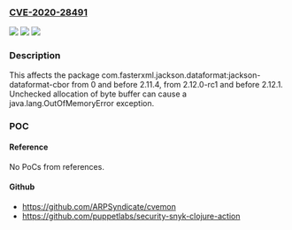 ### [CVE-2020-28491](https://cve.mitre.org/cgi-bin/cvename.cgi?name=CVE-2020-28491)
![](https://img.shields.io/static/v1?label=Product&message=com.fasterxml.jackson.dataformat%3Ajackson-dataformat-cbor&color=blue)
![](https://img.shields.io/static/v1?label=Version&message=%3E%3D%200%20&color=brighgreen)
![](https://img.shields.io/static/v1?label=Vulnerability&message=Denial%20of%20Service%20(DoS)&color=brighgreen)

### Description

This affects the package com.fasterxml.jackson.dataformat:jackson-dataformat-cbor from 0 and before 2.11.4, from 2.12.0-rc1 and before 2.12.1. Unchecked allocation of byte buffer can cause a java.lang.OutOfMemoryError exception.

### POC

#### Reference
No PoCs from references.

#### Github
- https://github.com/ARPSyndicate/cvemon
- https://github.com/puppetlabs/security-snyk-clojure-action

